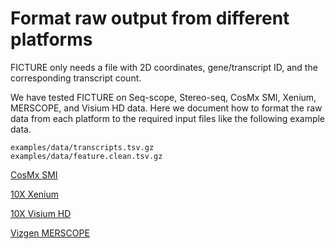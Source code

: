 # Format raw output from different platforms

FICTURE only needs a file with 2D coordinates, gene/transcript ID, and the corresponding transcript count.

We have tested FICTURE on Seq-scope, Stereo-seq, CosMx SMI, Xenium, MERSCOPE, and Visium HD data. Here we document how to format the raw data from each platform to the required input files like the following example data.

```
examples/data/transcripts.tsv.gz
examples/data/feature.clean.tsv.gz
```

[CosMx SMI](format_input/cosmx.md)

[10X Xenium](format_input/xenium.md)

[10X Visium HD](format_input/visiumHD.md)

[Vizgen MERSCOPE](format_input/vizgen.md)

